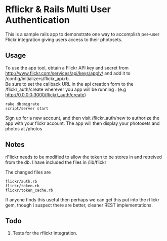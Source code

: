 # Rflickr & Rails Multi User Authentication
This is a sample rails app to demonstrate one way to accomplish per-user Flickr integration giving users access to their photosets.
  
## Usage
To use the app tool, obtain a Flickr API key and secret from http://www.flickr.com/services/api/keys/apply/ and add it to  /config/initializers/flickr\_api.rb.  
Be sure to set the callback URL in the api creation form to the /flickr\_auth/create wherever you app will be running .
(e.g http://0.0.0.0:3000/flickr\_auth/create)

    rake db:migrate
    script/server start
    
Sign up for a new account, and then visit /flickr\_auth/new to authorize the app with your flickr account.
The app will then display your photosets and photos at /photos
  

## Notes
rFlickr needs to be modified to allow the token to be stores in and retreived from the db. I have included the files in /lib/flickr

The changed files are 

    flickr/auth.rb 
    flickr/token.rb
    flickr/token_cache.rb
  
If anyone finds this useful then perhaps we can get this put into the rflickr gem, though i suspect there are better, cleaner REST implementations.  

## Todo
1. Tests for the rflickr integration.
